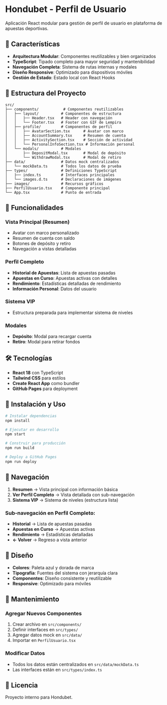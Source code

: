 # Hondubet - Perfil de Usuario

Aplicación React modular para gestión de perfil de usuario en plataforma de apuestas deportivas.

## 🚀 Características

- **Arquitectura Modular**: Componentes reutilizables y bien organizados
- **TypeScript**: Tipado completo para mayor seguridad y mantenibilidad
- **Navegación Completa**: Sistema de rutas internas y modales
- **Diseño Responsive**: Optimizado para dispositivos móviles
- **Gestión de Estado**: Estado local con React Hooks

## 📁 Estructura del Proyecto

```
src/
├── components/           # Componentes reutilizables
│   ├── layout/          # Componentes de estructura
│   │   ├── Header.tsx   # Header con navegación
│   │   └── Footer.tsx   # Footer con GIF de Lempira
│   ├── profile/         # Componentes de perfil
│   │   ├── AvatarSection.tsx      # Avatar con marco
│   │   ├── AccountSummary.tsx     # Resumen de cuenta
│   │   ├── ActivitySection.tsx    # Sección de actividad
│   │   └── PersonalInfoSection.tsx # Información personal
│   └── modals/          # Modales
│       ├── DepositModal.tsx       # Modal de depósito
│       └── WithdrawModal.tsx      # Modal de retiro
├── data/                # Datos mock centralizados
│   └── mockData.ts      # Todos los datos de prueba
├── types/               # Definiciones TypeScript
│   ├── index.ts         # Interfaces principales
│   └── images.d.ts      # Declaraciones de imágenes
├── images/              # Recursos gráficos
├── PerfilUsuario.tsx    # Componente principal
└── App.tsx              # Punto de entrada
```

## 🎯 Funcionalidades

### Vista Principal (Resumen)
- Avatar con marco personalizado
- Resumen de cuenta con saldo
- Botones de depósito y retiro
- Navegación a vistas detalladas

### Perfil Completo
- **Historial de Apuestas**: Lista de apuestas pasadas
- **Apuestas en Curso**: Apuestas activas con detalles
- **Rendimiento**: Estadísticas detalladas de rendimiento
- **Información Personal**: Datos del usuario

### Sistema VIP
- Estructura preparada para implementar sistema de niveles

### Modales
- **Depósito**: Modal para recargar cuenta
- **Retiro**: Modal para retirar fondos

## 🛠️ Tecnologías

- **React 18** con TypeScript
- **Tailwind CSS** para estilos
- **Create React App** como bundler
- **GitHub Pages** para deployment

## 🚀 Instalación y Uso

```bash
# Instalar dependencias
npm install

# Ejecutar en desarrollo
npm start

# Construir para producción
npm run build

# Deploy a GitHub Pages
npm run deploy
```

## 📱 Navegación

1. **Resumen** → Vista principal con información básica
2. **Ver Perfil Completo** → Vista detallada con sub-navegación
3. **Sistema VIP** → Sistema de niveles (estructura lista)

### Sub-navegación en Perfil Completo:
- **Historial** → Lista de apuestas pasadas
- **Apuestas en Curso** → Apuestas activas
- **Rendimiento** → Estadísticas detalladas
- **← Volver** → Regreso a vista anterior

## 🎨 Diseño

- **Colores**: Paleta azul y dorada de marca
- **Tipografía**: Fuentes del sistema con jerarquía clara
- **Componentes**: Diseño consistente y reutilizable
- **Responsive**: Optimizado para móviles

## 🔧 Mantenimiento

### Agregar Nuevos Componentes
1. Crear archivo en `src/components/`
2. Definir interfaces en `src/types/`
3. Agregar datos mock en `src/data/`
4. Importar en `PerfilUsuario.tsx`

### Modificar Datos
- Todos los datos están centralizados en `src/data/mockData.ts`
- Las interfaces están en `src/types/index.ts`

## 📄 Licencia

Proyecto interno para Hondubet. 